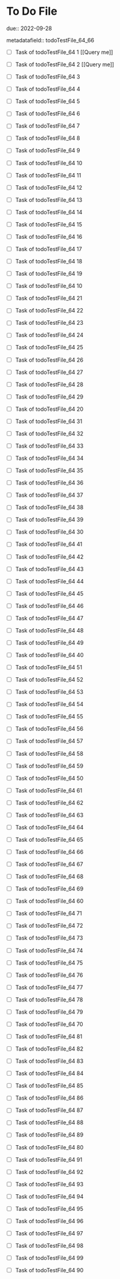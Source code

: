 # To Do File

due:: 2022-09-28

metadatafield:: todoTestFile_64_66

- [ ] Task of todoTestFile_64 1 [[Query me]]
- [ ] Task of todoTestFile_64 2 [[Query me]]
- [ ] Task of todoTestFile_64 3
- [ ] Task of todoTestFile_64 4
- [ ] Task of todoTestFile_64 5
- [ ] Task of todoTestFile_64 6
- [ ] Task of todoTestFile_64 7
- [ ] Task of todoTestFile_64 8
- [ ] Task of todoTestFile_64 9
- [ ] Task of todoTestFile_64 10

- [ ] Task of todoTestFile_64 11 
- [ ] Task of todoTestFile_64 12 
- [ ] Task of todoTestFile_64 13
- [ ] Task of todoTestFile_64 14
- [ ] Task of todoTestFile_64 15
- [ ] Task of todoTestFile_64 16
- [ ] Task of todoTestFile_64 17
- [ ] Task of todoTestFile_64 18
- [ ] Task of todoTestFile_64 19
- [ ] Task of todoTestFile_64 10

- [ ] Task of todoTestFile_64 21 
- [ ] Task of todoTestFile_64 22 
- [ ] Task of todoTestFile_64 23
- [ ] Task of todoTestFile_64 24
- [ ] Task of todoTestFile_64 25
- [ ] Task of todoTestFile_64 26
- [ ] Task of todoTestFile_64 27
- [ ] Task of todoTestFile_64 28
- [ ] Task of todoTestFile_64 29
- [ ] Task of todoTestFile_64 20

- [ ] Task of todoTestFile_64 31 
- [ ] Task of todoTestFile_64 32 
- [ ] Task of todoTestFile_64 33
- [ ] Task of todoTestFile_64 34
- [ ] Task of todoTestFile_64 35
- [ ] Task of todoTestFile_64 36
- [ ] Task of todoTestFile_64 37
- [ ] Task of todoTestFile_64 38
- [ ] Task of todoTestFile_64 39
- [ ] Task of todoTestFile_64 30

- [ ] Task of todoTestFile_64 41 
- [ ] Task of todoTestFile_64 42 
- [ ] Task of todoTestFile_64 43
- [ ] Task of todoTestFile_64 44
- [ ] Task of todoTestFile_64 45
- [ ] Task of todoTestFile_64 46
- [ ] Task of todoTestFile_64 47
- [ ] Task of todoTestFile_64 48
- [ ] Task of todoTestFile_64 49
- [ ] Task of todoTestFile_64 40

- [ ] Task of todoTestFile_64 51 
- [ ] Task of todoTestFile_64 52 
- [ ] Task of todoTestFile_64 53
- [ ] Task of todoTestFile_64 54
- [ ] Task of todoTestFile_64 55
- [ ] Task of todoTestFile_64 56
- [ ] Task of todoTestFile_64 57
- [ ] Task of todoTestFile_64 58
- [ ] Task of todoTestFile_64 59
- [ ] Task of todoTestFile_64 50

- [ ] Task of todoTestFile_64 61 
- [ ] Task of todoTestFile_64 62 
- [ ] Task of todoTestFile_64 63
- [ ] Task of todoTestFile_64 64
- [ ] Task of todoTestFile_64 65
- [ ] Task of todoTestFile_64 66
- [ ] Task of todoTestFile_64 67
- [ ] Task of todoTestFile_64 68
- [ ] Task of todoTestFile_64 69
- [ ] Task of todoTestFile_64 60

- [ ] Task of todoTestFile_64 71 
- [ ] Task of todoTestFile_64 72 
- [ ] Task of todoTestFile_64 73
- [ ] Task of todoTestFile_64 74
- [ ] Task of todoTestFile_64 75
- [ ] Task of todoTestFile_64 76
- [ ] Task of todoTestFile_64 77
- [ ] Task of todoTestFile_64 78
- [ ] Task of todoTestFile_64 79
- [ ] Task of todoTestFile_64 70


- [ ] Task of todoTestFile_64 81 
- [ ] Task of todoTestFile_64 82 
- [ ] Task of todoTestFile_64 83
- [ ] Task of todoTestFile_64 84
- [ ] Task of todoTestFile_64 85
- [ ] Task of todoTestFile_64 86
- [ ] Task of todoTestFile_64 87
- [ ] Task of todoTestFile_64 88
- [ ] Task of todoTestFile_64 89
- [ ] Task of todoTestFile_64 80


- [ ] Task of todoTestFile_64 91 
- [ ] Task of todoTestFile_64 92 
- [ ] Task of todoTestFile_64 93
- [ ] Task of todoTestFile_64 94
- [ ] Task of todoTestFile_64 95
- [ ] Task of todoTestFile_64 96
- [ ] Task of todoTestFile_64 97
- [ ] Task of todoTestFile_64 98
- [ ] Task of todoTestFile_64 99
- [ ] Task of todoTestFile_64 90
